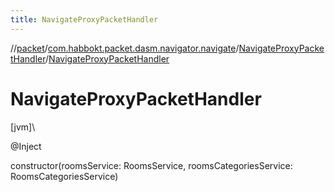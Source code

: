 ```yaml
---
title: NavigateProxyPacketHandler
---
```

//[packet](../../../index.html)/[com.habbokt.packet.dasm.navigator.navigate](../index.html)/[NavigateProxyPacketHandler](index.html)/[NavigateProxyPacketHandler](-navigate-proxy-packet-handler.html)



# NavigateProxyPacketHandler



[jvm]\




@Inject



constructor(roomsService: RoomsService, roomsCategoriesService: RoomsCategoriesService)




